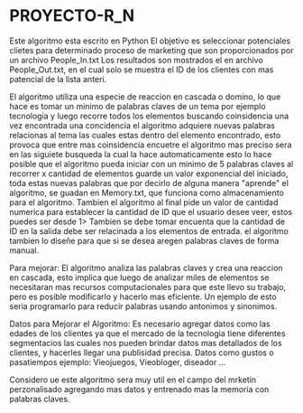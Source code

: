 # PROYECTO-R_N

Este algoritmo esta escrito en Python
El objetivo es seleccionar potenciales clietes para determinado proceso de marketing que son proporcionados por un archivo People_In.txt
Los resultados son mostrados el en archivo People_Out.txt, en el cual solo se muestra el ID de los clientes con mas patencial de la lista anteri.

El algoritmo utiliza una especie de reaccion  en cascada o domino, lo que hace es tomar un minimo de palabras claves de un tema por ejemplo tecnologia 
y luego  recorre todos los elementos buscando coinsidencia  una vez encontrada una concidencia el algoritmo adquiere nuevas palabras relacionas al tema las cuales
estas dentro del elemento encontrado, esto provoca que entre mas coinsidencia encuetre el algoritmo mas preciso sera en las siguiete busqueda la cual la hace automaticamente
esto lo hace posible que el algoritmo  pueda iniciar con un minimo de 5 palabras claves al recorrer x cantidad de elementos guarde  un valor exponencial del iniciado, 
toda estas nuevas palabras que por decirlo de alguna manera "aprende" el algoritmo, se guadan en  Memory.txt, que funciona como almacenamiento para el algoritmo.
Tambien el algoritmo al final pide un valor de cantidad  numerica para establecer la cantidad de ID que el usuario desee veer, estos puedes ser desde 1>
Tambien se debe tomar encuenta que la cantidad de ID en la salida debe ser relacinada a los elementos de entrada.
el algoritmo tambien lo diseñe para que  si se desea aregen palabras claves de forma manual.


Para mejorar:
El algoritmo analiza las palabras claves y crea una reaccion en cascada, esto implica que luego de analizar miles de elementos se necesitaran mas recursos computacionales
para que este llevo su trabajo, pero es posible modificarlo y hacerlo mas eficiente.
Un ejemplo de esto seria  programarlo para  reducir palabras usando antonimos y sinonimos.

Datos para Mejorar el Algoritmo: 
Es necesario agregar datos como las edades de los clientes ya que el mercado de la tecnologia tiene diferentes segmentacios las cuales nos pueden brindar datos 
mas detallados de los clientes, y hacerles llegar una  publisidad precisa. Datos como  gustos o pasatiempos ejemplo: Vieojuegos, Vieobloger, diseador ...

Considero ue este algoritmo sera muy util en el campo del mrketin perzonalisado agregando mas datos y entrenado mas la memoria con palabras claves.

